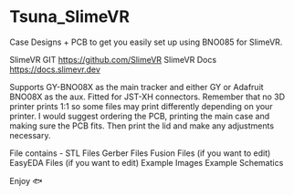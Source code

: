 # Tsuna_SlimeVR
Case Designs + PCB to get you easily set up using BNO085 for SlimeVR.

SlimeVR GIT https://github.com/SlimeVR
SlimeVR Docs https://docs.slimevr.dev

Supports GY-BNO08X as the main tracker and either GY or Adafruit BNO08X as the aux. Fitted for JST-XH connectors.
Remember that no 3D printer prints 1:1 so some files may print differently depending on your printer. I would suggest ordering the PCB, printing the main case and making sure the PCB fits. Then print the lid and make any adjustments necessary.

File contains -
STL Files
Gerber Files
Fusion Files (if you want to edit)
EasyEDA Files (if you want to edit)
Example Images
Example Schematics

Enjoy 🐟
